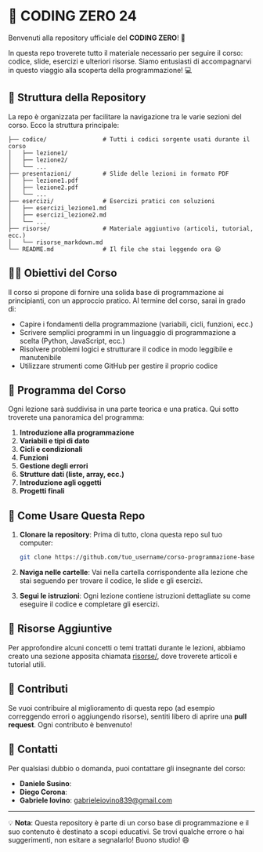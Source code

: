 
# 🚀 CODING ZERO 24

Benvenuti alla repository ufficiale del **CODING ZERO**! 🎉

In questa repo troverete tutto il materiale necessario per seguire il corso: codice, slide, esercizi e ulteriori risorse. Siamo entusiasti di accompagnarvi in questo viaggio alla scoperta della programmazione! 💻

## 📂 Struttura della Repository

La repo è organizzata per facilitare la navigazione tra le varie sezioni del corso. Ecco la struttura principale:

```
├── codice/                # Tutti i codici sorgente usati durante il corso
│   ├── lezione1/
│   ├── lezione2/
│   └── ...
├── presentazioni/         # Slide delle lezioni in formato PDF
│   ├── lezione1.pdf
│   ├── lezione2.pdf
│   └── ...
├── esercizi/              # Esercizi pratici con soluzioni
│   ├── esercizi_lezione1.md
│   ├── esercizi_lezione2.md
│   └── ...
├── risorse/               # Materiale aggiuntivo (articoli, tutorial, ecc.)
│   └── risorse_markdown.md
└── README.md              # Il file che stai leggendo ora 😄
```

## 👨‍🏫 Obiettivi del Corso

Il corso si propone di fornire una solida base di programmazione ai principianti, con un approccio pratico. Al termine del corso, sarai in grado di:

- Capire i fondamenti della programmazione (variabili, cicli, funzioni, ecc.)
- Scrivere semplici programmi in un linguaggio di programmazione a scelta (Python, JavaScript, ecc.)
- Risolvere problemi logici e strutturare il codice in modo leggibile e manutenibile
- Utilizzare strumenti come GitHub per gestire il proprio codice

## 📅 Programma del Corso

Ogni lezione sarà suddivisa in una parte teorica e una pratica. Qui sotto troverete una panoramica del programma:

1. **Introduzione alla programmazione**
2. **Variabili e tipi di dato**
3. **Cicli e condizionali**
4. **Funzioni**
5. **Gestione degli errori**
6. **Strutture dati (liste, array, ecc.)**
7. **Introduzione agli oggetti**
8. **Progetti finali**

## 📝 Come Usare Questa Repo

1. **Clonare la repository**: Prima di tutto, clona questa repo sul tuo computer:
   ```bash
   git clone https://github.com/tuo_username/corso-programmazione-base.git
   ```

2. **Naviga nelle cartelle**: Vai nella cartella corrispondente alla lezione che stai seguendo per trovare il codice, le slide e gli esercizi.

3. **Segui le istruzioni**: Ogni lezione contiene istruzioni dettagliate su come eseguire il codice e completare gli esercizi.

## 🔗 Risorse Aggiuntive

Per approfondire alcuni concetti o temi trattati durante le lezioni, abbiamo creato una sezione apposita chiamata [risorse/](./risorse/), dove troverete articoli e tutorial utili.

## 🤝 Contributi

Se vuoi contribuire al miglioramento di questa repo (ad esempio correggendo errori o aggiungendo risorse), sentiti libero di aprire una **pull request**. Ogni contributo è benvenuto!

## 📧 Contatti

Per qualsiasi dubbio o domanda, puoi contattare gli insegnante del corso:
- **Daniele Susino**:
- **Diego Corona**:
- **Gabriele Iovino**: gabrieleiovino839@gmail.com

---

💡 **Nota**: Questa repository è parte di un corso base di programmazione e il suo contenuto è destinato a scopi educativi. Se trovi qualche errore o hai suggerimenti, non esitare a segnalarlo! Buono studio! 😄
